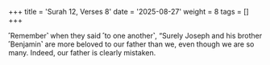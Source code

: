 +++
title = 'Surah 12, Verses 8'
date = '2025-08-27'
weight = 8
tags = []
+++

˹Remember˺ when they said ˹to one another˺, “Surely Joseph and his brother ˹Benjamin˺ are more beloved to our father than we, even though we are so many. Indeed, our father is clearly mistaken.